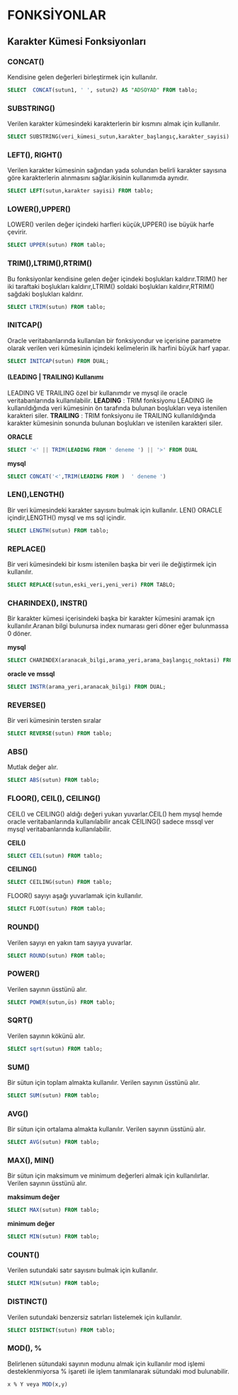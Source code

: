 # FONKSİYONLAR
## Karakter Kümesi Fonksiyonları
### CONCAT()
Kendisine gelen değerleri birleştirmek için kullanılır.
```sql
SELECT  CONCAT(sutun1, ' ', sutun2) AS "ADSOYAD" FROM tablo;
```
### SUBSTRING()
Verilen karakter kümesindeki karakterlerin bir kısmını almak için kullanılır.
```sql
SELECT SUBSTRING(veri_kümesi_sutun,karakter_başlangıç,karakter_sayisi) FROM tablo;
```
### LEFT(), RIGHT() 
Verilen karakter kümesinin sağından yada solundan belirli karakter sayısına göre karakterlerin alınmasını sağlar.ikisinin kullanımıda aynıdır.
```sql
SELECT LEFT(sutun,karakter sayisi) FROM tablo;
```
### LOWER(),UPPER()
LOWER() verilen değer içindeki harfleri küçük,UPPER() ise büyük harfe çevirir.
```sql
SELECT UPPER(sutun) FROM tablo;
```
### TRIM(),LTRIM(),RTRIM()
Bu fonksiyonlar kendisine gelen değer içindeki boşlukları kaldırır.TRIM() her iki taraftaki boşlukları kaldırır,LTRIM() soldaki boşlukları kaldırır,RTRIM() sağdaki boşlukları kaldırır. 
```sql
SELECT LTRIM(sutun) FROM tablo;
```
### INITCAP()
Oracle veritabanlarında kullanılan bir fonksiyondur ve içerisine parametre olarak verilen veri kümesinin içindeki kelimelerin ilk harfini büyük harf yapar.
```sql
SELECT INITCAP(sutun) FROM DUAL;
```

#### (LEADING | TRAILING) Kullanımı
LEADING VE TRAILING özel bir kullanımdır ve mysql ile oracle veritabanlarında kullanılabilir.
**LEADING** : TRIM fonksiyonu LEADING ile kullanıldığında veri kümesinin  ön tarafında bulunan boşlukları veya istenilen karakteri siler.
**TRAILING** : TRIM fonksiyonu ile TRAILING kullanıldığında karakter kümesinin sonunda bulunan boşlukları ve istenilen karakteri siler.

**ORACLE**
```sql
SELECT '<' || TRIM(LEADING FROM ' deneme ') || '>' FROM DUAL
```
**mysql**
```sql
SELECT CONCAT('<',TRIM(LEADING FROM )  ' deneme ')
```

### LEN(),LENGTH()
Bir veri kümesindeki karakter sayısını bulmak için kullanılır. LEN() ORACLE içindir,LENGTH() mysql ve ms sql içindir.
```sql
SELECT LENGTH(sutun) FROM tablo;
```
### REPLACE()
Bir veri kümesindeki bir kısmı istenilen başka bir veri ile değiştirmek için kullanılır.
```sql
SELECT REPLACE(sutun,eski_veri,yeni_veri) FROM TABLO;
```
### CHARINDEX(), INSTR()
Bir karakter kümesi içerisindeki başka bir karakter kümesini aramak içn kullanılır.Aranan bilgi bulunursa index numarası geri döner eğer bulunmassa 0 döner.

**mysql**
```sql
SELECT CHARINDEX(aranacak_bilgi,arama_yeri,arama_başlangıç_noktasi) FROM tablo;
```
**oracle ve mssql**
```sql
SELECT INSTR(arama_yeri,aranacak_bilgi) FROM DUAL;
```
### REVERSE()
Bir veri kümesinin tersten sıralar
```sql
SELECT REVERSE(sutun) FROM tablo;
```
### ABS()
Mutlak değer alır.
```sql
SELECT ABS(sutun) FROM tablo;
```
### FLOOR(), CEIL(), CEILING()
CEIL() ve CEILING() aldığı değeri yukarı yuvarlar.CEIL() hem mysql hemde oracle veritabanlarında kullanılabilir ancak CEILING() sadece mssql ver mysql veritabanlarında kullanılabilir.

**CEIL()**
```sql
SELECT CEIL(sutun) FROM tablo;
```
**CEILING()**
```sql
SELECT CEILING(sutun) FROM tablo;
```
FLOOR() sayıyı aşağı yuvarlamak için kullanılır.
```sql
SELECT FLOOT(sutun) FROM tablo;
```

### ROUND()
Verilen sayıyı en yakın tam sayıya yuvarlar.
```sql
SELECT ROUND(sutun) FROM tablo;
```
### POWER()
Verilen sayının üsstünü alır.
```sql
SELECT POWER(sutun,üs) FROM tablo;
```
### SQRT()
Verilen sayının kökünü alır.
```sql
SELECT sqrt(sutun) FROM tablo;
```
### SUM()
Bir sütun için toplam almakta kullanılır.
Verilen sayının üsstünü alır.
```sql
SELECT SUM(sutun) FROM tablo;
```
### AVG()
Bir sütun için ortalama almakta kullanılır.
Verilen sayının üsstünü alır.
```sql
SELECT AVG(sutun) FROM tablo;
```
### MAX(), MIN()
Bir sütun için maksimum ve minimum değerleri almak için kullanılırlar.
Verilen sayının üsstünü alır.

**maksimum değer**
```sql
SELECT MAX(sutun) FROM tablo;
```
**minimum değer**
```sql
SELECT MIN(sutun) FROM tablo;
```
### COUNT()
Verilen sutundaki satır sayısını bulmak için kullanılır.
```sql
SELECT MIN(sutun) FROM tablo;
```
### DISTINCT()
Verilen sutundaki benzersiz satırları listelemek için kullanılır.
```sql
SELECT DISTINCT(sutun) FROM tablo;
```
### MOD(), %
Belirlenen sütundaki sayının modunu almak için kullanılır mod işlemi desteklenmiyorsa % işareti ile işlem tanımlanarak sütundaki mod bulunabilir.

```sql
x % Y veya MOD(x,y)
```
